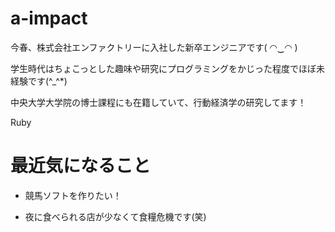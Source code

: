 # a-impact
今春、株式会社エンファクトリーに入社した新卒エンジニアです( ◠‿◠ )  

学生時代はちょこっとした趣味や研究にプログラミングをかじった程度でほぼ未経験です(^_^*)  

中央大学大学院の博士課程にも在籍していて、行動経済学の研究してます！  

Ruby  
  
# 最近気になること
* 競馬ソフトを作りたい！

* 夜に食べられる店が少なくて食糧危機です(笑)

